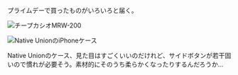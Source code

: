 プライムデーで買ったものがいろいろと届く。

![チープカシオMRW-200](https://ceshmina-photos.s3.ap-northeast-1.amazonaws.com/medium/202407/20240719-095302.webp)

![Native UnionのiPhoneケース](https://ceshmina-photos.s3.ap-northeast-1.amazonaws.com/medium/202407/20240719-095349.webp)

Native Unionのケース、見た目はすごくいいのだけれど、サイドボタンが若干固いので慣れが必要そう。素材的にそのうち柔らかくなったりするんだろうか...
